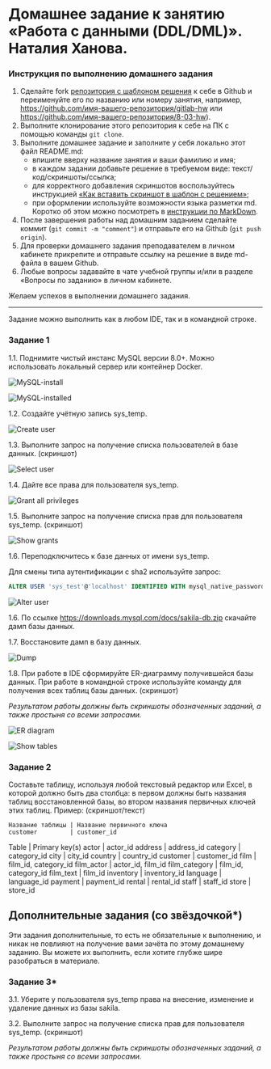 # Домашнее задание к занятию «Работа с данными (DDL/DML)». Наталия Ханова. 

### Инструкция по выполнению домашнего задания

1. Сделайте fork [репозитория c шаблоном решения](https://github.com/netology-code/sys-pattern-homework) к себе в Github и переименуйте его по названию или номеру занятия, например, https://github.com/имя-вашего-репозитория/gitlab-hw или https://github.com/имя-вашего-репозитория/8-03-hw).
2. Выполните клонирование этого репозитория к себе на ПК с помощью команды `git clone`.
3. Выполните домашнее задание и заполните у себя локально этот файл README.md:
   - впишите вверху название занятия и ваши фамилию и имя;
   - в каждом задании добавьте решение в требуемом виде: текст/код/скриншоты/ссылка;
   - для корректного добавления скриншотов воспользуйтесь инструкцией [«Как вставить скриншот в шаблон с решением»](https://github.com/netology-code/sys-pattern-homework/blob/main/screen-instruction.md);
   - при оформлении используйте возможности языка разметки md. Коротко об этом можно посмотреть в [инструкции по MarkDown](https://github.com/netology-code/sys-pattern-homework/blob/main/md-instruction.md).
4. После завершения работы над домашним заданием сделайте коммит (`git commit -m "comment"`) и отправьте его на Github (`git push origin`).
5. Для проверки домашнего задания преподавателем в личном кабинете прикрепите и отправьте ссылку на решение в виде md-файла в вашем Github.
6. Любые вопросы задавайте в чате учебной группы и/или в разделе «Вопросы по заданию» в личном кабинете.

Желаем успехов в выполнении домашнего задания.

---

Задание можно выполнить как в любом IDE, так и в командной строке.

### Задание 1
1.1. Поднимите чистый инстанс MySQL версии 8.0+. Можно использовать локальный сервер или контейнер Docker.

![MySQL-install](https://github.com/NataliyaKh/sdb-homeworks/blob/main/12-02/mysql-install.png)

![MySQL-installed](https://github.com/NataliyaKh/sdb-homeworks/blob/main/12-02/mysql-installed.png)

1.2. Создайте учётную запись sys_temp. 

![Create user](https://github.com/NataliyaKh/sdb-homeworks/blob/main/12-02/mysql-user-create.png)

1.3. Выполните запрос на получение списка пользователей в базе данных. (скриншот)

![Select user](https://github.com/NataliyaKh/sdb-homeworks/blob/main/12-02/mysql-users.png)

1.4. Дайте все права для пользователя sys_temp. 

![Grant all privileges](https://github.com/NataliyaKh/sdb-homeworks/blob/main/12-02/mysql-user-grant.png)

1.5. Выполните запрос на получение списка прав для пользователя sys_temp. (скриншот)

![Show grants](https://github.com/NataliyaKh/sdb-homeworks/blob/main/12-02/mysql-user-show_grants.png)

1.6. Переподключитесь к базе данных от имени sys_temp.

Для смены типа аутентификации с sha2 используйте запрос: 
```sql
ALTER USER 'sys_test'@'localhost' IDENTIFIED WITH mysql_native_password BY 'password';
```

![Alter user](https://github.com/NataliyaKh/sdb-homeworks/blob/main/12-02/mysql-user-relogin.png)

1.6. По ссылке https://downloads.mysql.com/docs/sakila-db.zip скачайте дамп базы данных.

1.7. Восстановите дамп в базу данных.

![Dump](https://github.com/NataliyaKh/sdb-homeworks/blob/main/12-02/sakila-dump.png)

1.8. При работе в IDE сформируйте ER-диаграмму получившейся базы данных. При работе в командной строке используйте команду для получения всех таблиц базы данных. (скриншот)

*Результатом работы должны быть скриншоты обозначенных заданий, а также простыня со всеми запросами.*

![ER diagram](https://github.com/NataliyaKh/sdb-homeworks/blob/main/12-02/sakila-ER-diagram.png)

![Show tables](https://github.com/NataliyaKh/sdb-homeworks/blob/main/12-02/sakila-show-tables.png)

### Задание 2
Составьте таблицу, используя любой текстовый редактор или Excel, в которой должно быть два столбца: в первом должны быть названия таблиц восстановленной базы, во втором названия первичных ключей этих таблиц. Пример: (скриншот/текст)
```
Название таблицы | Название первичного ключа
customer         | customer_id
```

Table		 | Primary key(s)
actor		 | actor_id
address		 | address_id
category	 | category_id
city   		 | city_id
country		 | country_id
customer	 | customer_id
film   		 | film_id, category_id
film_actor   	 | actor_id, film_id
film_category	 | film_id, category_id
film_text	 | film_id
inventory    	 | inventory_id
language	 | language_id
payment		 | payment_id
rental 		 | rental_id
staff  		 | staff_id
store         	 | store_id


## Дополнительные задания (со звёздочкой*)
Эти задания дополнительные, то есть не обязательные к выполнению, и никак не повлияют на получение вами зачёта по этому домашнему заданию. Вы можете их выполнить, если хотите глубже шире разобраться в материале.

### Задание 3*
3.1. Уберите у пользователя sys_temp права на внесение, изменение и удаление данных из базы sakila.

3.2. Выполните запрос на получение списка прав для пользователя sys_temp. (скриншот)

*Результатом работы должны быть скриншоты обозначенных заданий, а также простыня со всеми запросами.*
